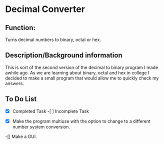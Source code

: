 Decimal Converter 
==================

Function: 
---------

Turns decimal numbers to binary, octal or hex.


Description/Background information
----------------------------------

This is sort of the second version of the decimal to binary program I made awhile ago. As we are learning about binary, octal and hex in college I decided to make a small program that would allow me to quickly check my answers. 

To Do List
----------

-[x] Completed Task -[ ] Incomplete Task


-[X] Make the program multiuse with the option to change to a different number system conversion.

-[] Make a GUI.